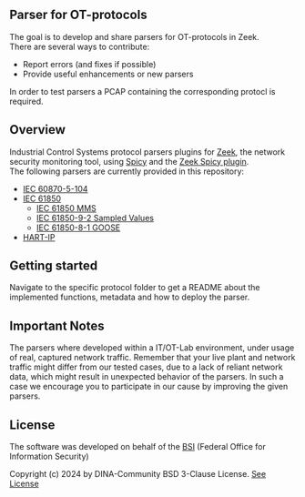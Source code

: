 ## Parser for OT-protocols

The goal is to develop and share parsers for OT-protocols in Zeek.\
There are several ways to contribute:

- Report errors (and fixes if possible)
- Provide useful enhancements or new parsers

In order to test parsers a PCAP containing the corresponding protocl is required.

## Overview

Industrial Control Systems protocol parsers plugins for [Zeek](https://docs.zeek.org/en/master/index.html), the network security monitoring tool, using [Spicy](https://docs.zeek.org/projects/spicy/en/latest/) and the [Zeek Spicy plugin](https://docs.zeek.org/projects/spicy/en/latest/zeek.html).\
The following parsers are currently provided in this repository:

- [IEC 60870-5-104](/IEC60870-5-104)
- [IEC 61850](/IEC61850)
  - [IEC 61850 MMS](/IEC61850/MMS)
  - [IEC 61850-9-2 Sampled Values](/IEC61850/SV)
  - [IEC 61850-8-1 GOOSE](/IEC61850/GOOSE)
- [HART-IP](/HART-IP)

## Getting started

Navigate to the specific protocol folder to get a README about the implemented functions, metadata and how to deploy the parser.

## Important Notes

The parsers where developed within a IT/OT-Lab environment, under usage of real, captured network traffic.
Remember that your live plant and network traffic might differ from our tested cases, due to a lack of reliant network data, which might result in unexpected behavior of the parsers. In such a case we encourage you to participate in our cause by improving the given parsers.

## License

The software was developed on behalf of the [BSI](https://www.bsi.bund.de) \(Federal Office for Information Security\)

Copyright (c) 2024 by DINA-Community BSD 3-Clause License. [See License](/LICENSE)

